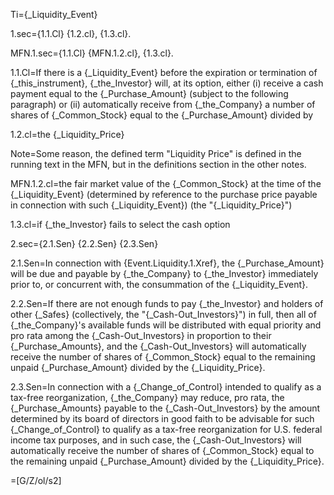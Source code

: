 Ti={_Liquidity_Event}

1.sec={1.1.Cl} {1.2.cl}, {1.3.cl}.

MFN.1.sec={1.1.Cl} {MFN.1.2.cl}, {1.3.cl}.

1.1.Cl=If there is a {_Liquidity_Event} before the expiration or termination of {_this_instrument}, {_the_Investor} will, at its option, either (i) receive a cash payment equal to the {_Purchase_Amount} (subject to the following paragraph) or (ii) automatically receive from {_the_Company} a number of shares of {_Common_Stock} equal to the {_Purchase_Amount} divided by 

1.2.cl=the {_Liquidity_Price}

Note=Some reason, the defined term "Liquidity Price" is defined in the running text in the MFN, but in the definitions section in the other notes.
 
MFN.1.2.cl=the fair market value of the {_Common_Stock} at the time of the {_Liquidity_Event} (determined by reference to the purchase price payable in connection with such {_Liquidity_Event}) (the "{_Liquidity_Price}")

1.3.cl=if {_the_Investor} fails to select the cash option

2.sec={2.1.Sen} {2.2.Sen} {2.3.Sen} 

2.1.Sen=In connection with {Event.Liquidity.1.Xref}, the {_Purchase_Amount} will be due and payable by {_the_Company} to {_the_Investor} immediately prior to, or concurrent with, the consummation of the {_Liquidity_Event}.

2.2.Sen=If there are not enough funds to pay {_the_Investor} and holders of other {_Safes} (collectively, the "{_Cash-Out_Investors}") in full, then all of {_the_Company}'s available funds will be distributed with equal priority and pro rata among the {_Cash-Out_Investors} in proportion to their {_Purchase_Amounts}, and the {_Cash-Out_Investors} will automatically receive the number of shares of {_Common_Stock} equal to the remaining unpaid {_Purchase_Amount} divided by the {_Liquidity_Price}.

2.3.Sen=In connection with a {_Change_of_Control} intended to qualify as a tax-free reorganization, {_the_Company} may reduce, pro rata, the {_Purchase_Amounts} payable to the {_Cash-Out_Investors} by the amount determined by its board of directors in good faith to be advisable for such {_Change_of_Control} to qualify as a tax-free reorganization for U.S. federal income tax purposes, and in such case, the {_Cash-Out_Investors} will automatically receive the number of shares of {_Common_Stock} equal to the remaining unpaid {_Purchase_Amount} divided by the {_Liquidity_Price}.

=[G/Z/ol/s2]

